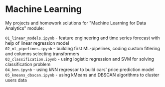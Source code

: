 # Machine Learning

My projects and homework solutions for "Machine Learning for Data Analytics" module:   

`01_linear_models.ipynb` - feature engineering and time series forecast with help of linear regression model      
`02_ml_pipelines.ipynb` - building first ML-pipelines, coding custom fitlering and columns selecting transformers  
`03_classification.ipynb` - using logistic regression and SVM for solving classification problem  
`04_knn.ipynb` - using kNN regressor to build cars' price prediction model   
`05_kmeans_dbscan.ipynb` - using kMeans and DBSCAN algorithms to cluster users data   
